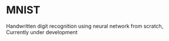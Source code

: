 # MNIST
Handwritten digit recognition using neural network from scratch, <br>
Currently under development
